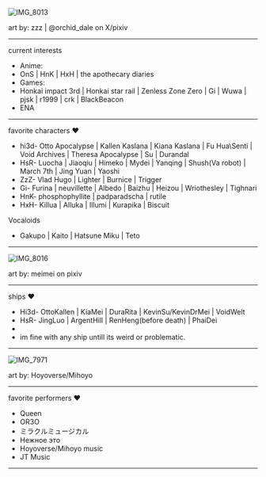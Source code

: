 ![IMG_8013](https://github.com/user-attachments/assets/da1475d4-73c6-40e5-9740-3ccdb4ac4c55)

art by: zzz | @orchid_dale on X/pixiv
-- -- --
current interests
- Anime:
- OnS | HnK | HxH | the apothecary diaries
- Games:
- Honkai impact 3rd | Honkai star rail | Zenless Zone Zero | Gi | Wuwa | pjsk | r1999 | crk | BlackBeacon
- ENA
-- -- --
favorite characters ♥
- hi3d- Otto Apocalypse | Kallen Kaslana | Kiana Kaslana | Fu Hua\Senti | Void Archives | Theresa Apocalypse | Su | Durandal 
- HsR- Luocha | Jiaoqiu | Himeko | Mydei | Yanqing | Shush(Va robot) | March 7th | Jing Yuan | Yaoshi
- ZzZ- Vlad Hugo | Lighter | Burnice | Trigger
- Gi- Furina | neuvillette | Albedo | Baizhu | Heizou | Wriothesley | Tighnari
- HnK- phosphophyllite | padparadscha | rutile
- HxH- Killua | Alluka | Illumi | Kurapika | Biscuit

Vocaloids
- Gakupo | Kaito | Hatsune Miku | Teto
-- -- --
![IMG_8016](https://github.com/user-attachments/assets/1be05b27-5831-455d-bc3b-9c8d0190d2d9)

art by: meimei on pixiv
-- -- --
ships ♥
- Hi3d- OttoKallen | KiaMei | DuraRita | KevinSu/KevinDrMei | VoidWelt 
- HsR- JingLuo | ArgentHill | RenHeng(before death) | PhaiDei
-  
- im fine with any ship untill its weird or problematic.
-- -- --
![IMG_7971](https://github.com/user-attachments/assets/a27559f8-39a9-46ff-834e-d0fa052069b2)

art by: Hoyoverse/Mihoyo
-- -- --
favorite performers ♥
- Queen
- OR3O
- ミラクルミュージカル
- Нежное это
- Hoyoverse/Mihoyo music
- JT Music
-- -- --
<!---]
ChU-0u/ChU-0u is a ✨ special ✨ repository because its `README.md` (this file) appears on your GitHub profile.
You can click the Preview link to take a look at your changes.
--->
